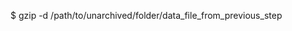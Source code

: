 <!-- post: database-backup_redis -->


$ gzip -d /path/to/unarchived/folder/data_file_from_previous_step
